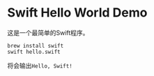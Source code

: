 Swift Hello World Demo
======================

这是一个最简单的Swift程序。

```
brew install swift
swift hello.swift
```

将会输出`Hello, Swift!`